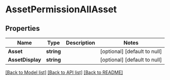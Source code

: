 # AssetPermissionAllAsset

## Properties
Name | Type | Description | Notes
------------ | ------------- | ------------- | -------------
**Asset** | **string** |  | [optional] [default to null]
**AssetDisplay** | **string** |  | [optional] [default to null]

[[Back to Model list]](../README.md#documentation-for-models) [[Back to API list]](../README.md#documentation-for-api-endpoints) [[Back to README]](../README.md)



